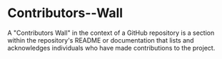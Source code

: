 # Contributors--Wall
A "Contributors Wall" in the context of a GitHub repository is a section within the repository's README or documentation that lists and acknowledges individuals who have made contributions to the project. 

